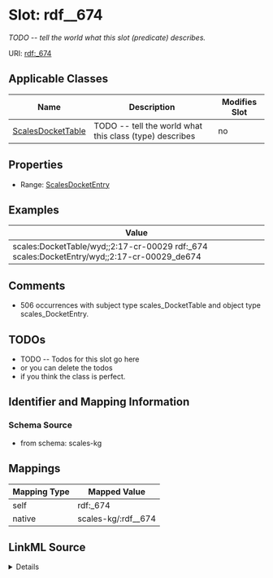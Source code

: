 

# Slot: rdf__674


_TODO -- tell the world what this slot (predicate) describes._





URI: [rdf:_674](http://www.w3.org/1999/02/22-rdf-syntax-ns#_674)



<!-- no inheritance hierarchy -->





## Applicable Classes

| Name | Description | Modifies Slot |
| --- | --- | --- |
| [ScalesDocketTable](../classes/ScalesDocketTable.md) | TODO -- tell the world what this class (type) describes |  no  |







## Properties

* Range: [ScalesDocketEntry](../classes/ScalesDocketEntry.md)






## Examples

| Value |
| --- |
| scales:DocketTable/wyd;;2:17-cr-00029 rdf:_674 scales:DocketEntry/wyd;;2:17-cr-00029_de674 |

## Comments

* 506 occurrences with subject type scales_DocketTable and object type scales_DocketEntry.

## TODOs

* TODO -- Todos for this slot go here
* or you can delete the todos
* if you think the class is perfect.

## Identifier and Mapping Information







### Schema Source


* from schema: scales-kg




## Mappings

| Mapping Type | Mapped Value |
| ---  | ---  |
| self | rdf:_674 |
| native | scales-kg/:rdf__674 |




## LinkML Source

<details>
```yaml
name: rdf__674
description: TODO -- tell the world what this slot (predicate) describes.
todos:
- TODO -- Todos for this slot go here
- or you can delete the todos
- if you think the class is perfect.
comments:
- 506 occurrences with subject type scales_DocketTable and object type scales_DocketEntry.
examples:
- value: scales:DocketTable/wyd;;2:17-cr-00029 rdf:_674 scales:DocketEntry/wyd;;2:17-cr-00029_de674
from_schema: scales-kg
rank: 1000
slot_uri: rdf:_674
alias: rdf__674
domain_of:
- scales_DocketTable
range: scales_DocketEntry

```
</details>